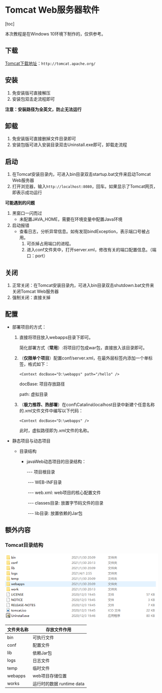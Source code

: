 # Tomcat Web服务器软件

[toc]

本次教程是在Windows 10环境下制作的，仅供参考。

## 下载

[Tomcat下载地址](http://tomcat.apache.org/)：`http://tomcat.apache.org/`

## 安装

1. 免安装版可直接解压
2. 安装包双击走流程即可

**注意：安装路径为全英文，防止无法运行**

## 卸载

1. 免安装版可直接删掉文件目录即可
2. 安装包版可进入安装目录双击Uninstall.exe即可，卸载走流程

## 启动

1. 在Tomcat安装目录内，可进入bin目录双击startup.bat文件来启动Tomcat Web服务器
2. 打开浏览器，输入`http://localhost:8080`，回车。如果显示了Tomcat网页，即表示成功运行

**可能遇到的问题**

1. 黑窗口一闪而过
   * 未配置JAVA_HOME，需要在环境变量中配置Java环境
2. 启动报错
   * 查看日志，分析异常信息。如有发现bindException，表示端口号被占用。
     1. 可杀掉占用端口的进程。
     2. 进入conf文件夹中，打开server.xml，修改有关的端口配置信息。（端口：port）

## 关闭

1. 正常关闭：在Tomcat安装目录内，可进入bin目录双击shutdown.bat文件来关闭Tomcat Web服务器
2. 强制关闭：直接关掉

## 配置

* 部署项目的方式：

  1. 直接将项目放入webapps目录下即可。

     简化部署方式（**常用**）:将项目打包成war包，直接放入该目录即可。

  2. （**仅限单个项目**）配置conf/server.xml，在最外层标签内添加一个单标签，格式如下：

     `<Context docBase="D:\webapps" path="/hello" />`

     docBase: 项目存放路径

     path: 虚拟目录

  3. （**极力推荐、热部署**）在conf\Catalina\localhost目录中新建个任意名称的.xml文件文件中编写以下代码：

     `<Context docBase="D:\webapps" />`

     此时，虚拟路径即为.xml文件的名称。

* 静态项目与动态项目

  * 目录结构

    * javaWeb动态项目的目录结构：

      --- 项目根目录

      ​		--- WEB-INF目录

      ​				--- web.xml: web项目的核心配置文件

      ​				--- classes目录: 放置字节码文件的目录

      ​				--- lib目录: 放置依赖的Jar包

## 额外内容

### Tomcat目录结构

![Tomcat目录](imgs/Tomcat目录结构.jpg)

| 文件夹名称 | 存放文件作用              |
| ---------- | ------------------------- |
| bin        | 可执行文件                |
| conf       | 配置文件                  |
| lib        | 依赖Jar包                 |
| logs       | 日志文件                  |
| temp       | 临时文件                  |
| webapps    | web项目存储位置           |
| works      | 运行时的数据 runtime data |

